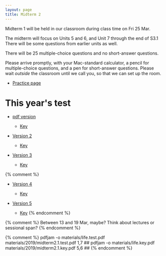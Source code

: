 ```yaml
---
layout: page
title: Midterm 2
---
```


Midterm 1 will be held in our classroom during class time on Fri 25 Mar. 

The midterm will focus on Units 5 and 6, and Unit 7 through the end of S3.1
There will be some questions from earlier units as well. 

There will be 25 multiple-choice questions and no short-answer questions.

Please arrive promptly, with your Mac-standard calculator, a pencil for multiple-choice questions, and a pen for short-answer questions. Please wait _outside_ the classroom until we call you, so that we can set up the room.

* [Practice page](practice)


# This year's test

* [pdf version](materials/midterm2.1.test.pdf)
    * [Key](materials/midterm2.1.key.pdf)

* [Version 2](materials/midterm2.2.test.pdf)
    * [Key](materials/midterm2.2.key.pdf)

* [Version 3](materials/midterm2.3.test.pdf)
    * [Key](materials/midterm2.3.key.pdf)

{% comment %} 
* [Version 4](materials/midterm2.4.test.pdf)
    * [Key](materials/midterm2.4.key.pdf)

* [Version 5](materials/midterm2.5.test.pdf)
    * [Key](materials/midterm2.5.key.pdf)
{% endcomment %} 

{% comment %} 
Between 13 and 19 Mar, maybe? Think about lectures or sessional span?
{% endcomment %} 


{% comment %} 
pdfjam -o materials/life.test.pdf materials/2019/midterm2.1.test.pdf 1,7 ##
pdfjam -o materials/life.key.pdf materials/2019/midterm2.1.key.pdf 5,6 ##
{% endcomment %} 

